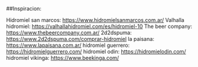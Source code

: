 ##Inspiracion:

Hidromiel san marcos: https://www.hidromielsanmarcos.com.ar/
Valhalla hidromiel: https://valhallahidromiel.com/es/hidromiel-10
The beer company: https://www.thebeercompany.com.ar/
2d2dspuma: https://www.2d2dspuma.com/comprar-hidromiel
la paisana: https://www.lapaisana.com.ar/
hidromiel guerrero: https://hidromielguerrero.com/
hidromiel odin: https://hidromielodin.com/
hidromiel vikinga: https://www.beekinga.com/